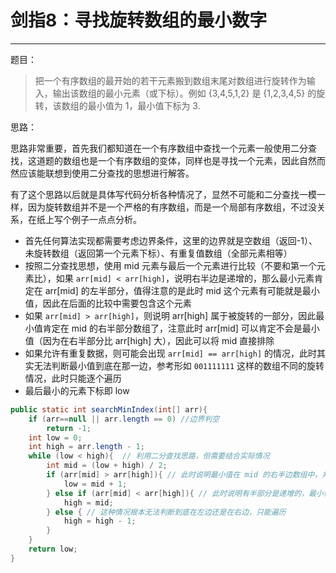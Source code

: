 # 剑指8：寻找旋转数组的最小数字
---

题目：

> 把一个有序数组的最开始的若干元素搬到数组末尾对数组进行旋转作为输入，输出该数组的最小元素（或下标）。例如 {3,4,5,1,2} 是 {1,2,3,4,5} 的旋转，该数组的最小值为 1，最小值下标为 3.

思路：

思路非常重要，首先我们都知道在一个有序数组中查找一个元素一般使用二分查找，这道题的数组也是一个有序数组的变体，同样也是寻找一个元素，因此自然而然应该能联想到使用二分查找的思想进行解答。

有了这个思路以后就是具体写代码分析各种情况了，显然不可能和二分查找一模一样，因为旋转数组并不是一个严格的有序数组，而是一个局部有序数组，不过没关系，在纸上写个例子一点点分析。

- 首先任何算法实现都需要考虑边界条件，这里的边界就是空数组（返回-1）、 未旋转数组（返回第一个元素下标）、有重复值数组（全部元素相等）
- 按照二分查找思想，使用 mid 元素与最后一个元素进行比较（不要和第一个元素比），如果 `arr[mid] < arr[high]`，说明右半边是递增的，那么最小元素肯定在 arr[mid] 的左半部分，值得注意的是此时 mid 这个元素有可能就是最小值，因此在后面的比较中需要包含这个元素
- 如果 `arr[mid] > arr[high]`，则说明 arr[high] 属于被旋转的一部分，因此最小值肯定在 mid 的右半部分数组了，注意此时 arr[mid] 可以肯定不会是最小值（因为在右半部分比 arr[high] 大），因此可以将 mid 直接排除
- 如果允许有重复数据，则可能会出现 `arr[mid] == arr[high]` 的情况，此时其实无法判断最小值到底在那一边，参考形如 `001111111` 这样的数组不同的旋转情况，此时只能逐个遍历
- 最后最小的元素下标即 low 



```Java
public static int searchMinIndex(int[] arr){
    if (arr==null || arr.length == 0) //边界判空
        return -1;
    int low = 0;
    int high = arr.length - 1;
    while (low < high){  // 利用二分查找思路，但需要结合实际情况
        int mid = (low + high) / 2;
        if (arr[mid] > arr[high]){ // 此时说明最小值在 mid 的右半边数组中，并且 arr[mid] 肯定不是最小值，可以排除
            low = mid + 1;
        } else if (arr[mid] < arr[high]){ // 此时说明有半部分是递增的，最小值在 mid 左边数组中，并且 arr[mid] 此时有可能就是最小值，因此保留
            high = mid;
        } else { // 这种情况根本无法判断到底在左边还是在右边，只能遍历
            high = high - 1;
        }
    }
    return low;
}
```